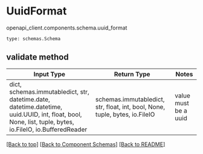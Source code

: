 # UuidFormat
openapi_client.components.schema.uuid_format
```
type: schemas.Schema
```

## validate method
Input Type | Return Type | Notes
------------ | ------------- | -------------
dict, schemas.immutabledict, str, datetime.date, datetime.datetime, uuid.UUID, int, float, bool, None, list, tuple, bytes, io.FileIO, io.BufferedReader | schemas.immutabledict, str, float, int, bool, None, tuple, bytes, io.FileIO | value must be a uuid

[[Back to top]](#top) [[Back to Component Schemas]](../../../README.md#Component-Schemas) [[Back to README]](../../../README.md)
